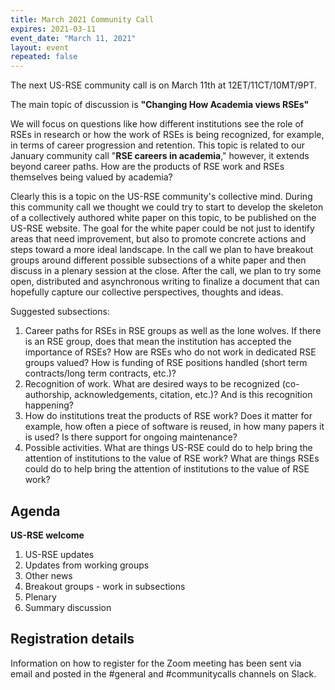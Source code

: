 ```yaml
---
title: March 2021 Community Call
expires: 2021-03-11
event_date: "March 11, 2021"
layout: event
repeated: false
---
```


The next US-RSE community call is on March 11th at 12ET/11CT/10MT/9PT.

The main topic of discussion is
**"Changing How Academia views RSEs"**

We will focus on questions like how different institutions see the role of RSEs in research or how the work of RSEs is 
being recognized, for example, in terms of career progression and retention. This topic is related 
to our January community call "**RSE careers in academia**," however, it extends beyond career paths. 
How are the products of RSE work and RSEs themselves being valued by academia? 

Clearly this is a topic on the US-RSE community's collective mind. During this community call 
we thought we could try to start to develop the skeleton of a collectively authored white paper on this 
topic, to be published on the US-RSE website. The goal for the white paper could be not just to 
identify areas that need improvement, but also to promote concrete actions and steps toward a more ideal 
landscape. In the call we plan to have breakout groups around different possible subsections of a white 
paper and then discuss in a plenary session at the close. After the call, we plan 
to try some open, distributed and asynchronous writing to finalize a document that can hopefully capture 
our collective perspectives, thoughts and ideas. 

Suggested subsections:
1. Career paths for RSEs in RSE groups as well as the lone wolves. If there is an RSE group, does that mean the institution has accepted the importance of  RSEs? How are RSEs who do not work in dedicated RSE groups valued? How is funding of RSE positions handled (short term contracts/long term contracts, etc.)?
1. Recognition of work. What are desired ways to be recognized (co-authorship, acknowledgements, citation, etc.)? And is this recognition happening? 
1. How do institutions treat the products of RSE work? Does it matter for example, how often a piece of software is reused, in how many papers it is used? Is there support for ongoing maintenance?
1. Possible activities. What are things US-RSE could do to help bring the attention of institutions to the value of RSE work? What are things RSEs could do to help bring the attention of institutions to the value of RSE work?

## Agenda

**US-RSE welcome**  
 1. US-RSE updates
 1. Updates from working groups
 1. Other news
 1. Breakout groups - work in subsections
 1. Plenary
 1. Summary discussion


## Registration details
Information on how to register for the Zoom meeting has been sent via email and posted in the #general and #communitycalls channels on Slack.
